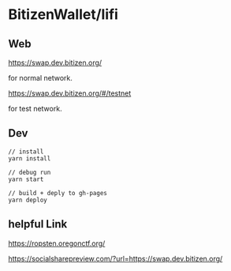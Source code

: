 # BitizenWallet/lifi



## Web

https://swap.dev.bitizen.org/

for normal network.



https://swap.dev.bitizen.org/#/testnet

for test network.



## Dev

```shell
// install
yarn install

// debug run
yarn start 

// build + deply to gh-pages
yarn deploy 
```

## helpful Link

https://ropsten.oregonctf.org/

https://socialsharepreview.com/?url=https://swap.dev.bitizen.org/
